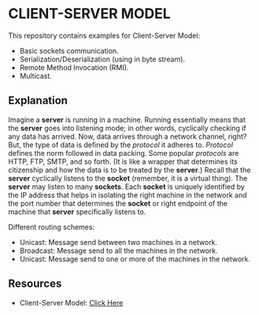 # CLIENT-SERVER MODEL
This repository contains examples for Client-Server Model:
- Basic sockets communication.
- Serialization/Deserialization (using in byte stream).
- Remote Method Invocation (RMI).
- Multicast.

## Explanation
Imagine a **server** is running in a machine. Running essentially means that the **server** goes into listening mode; in other words, cyclically checking if any data has arrived. Now, data arrives through a network channel, right? But, the type of data is defined by the _protocol_ it adheres to. _Protocol_ defines the norm followed in data packing. Some popular _protocols_ are HTTP, FTP, SMTP, and so forth. (It is like a wrapper that determines its citizenship and how the data is to be treated by the **server**.) Recall that the **server** cyclically listens to the **socket** (remember, it is a virtual thing). The **server** may listen to many **sockets**. Each **socket** is uniquely identified by the IP address that helps in isolating the right machine in the network and the port number that determines the **socket** or right endpoint of the machine that **server** specifically listens to.

Different routing schemes:
- Unicast: Message send between two machines in a network.
- Broadcast: Message send to all the machines in the network.
- Unicast: Message send to one or more of the machines in the network.

## Resources
- Client-Server Model: [Click Here](https://en.wikipedia.org/wiki/Client–server_model)
